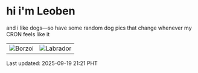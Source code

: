 # hi i'm Leoben

and i like dogs—so have some random dog pics that change whenever my CRON feels like it

|  |  |
|--------|----------|
| ![Borzoi](https://random-dog-vercel.vercel.app/api/random-borzoi?v=1758288060) | ![Labrador](https://random-dog-vercel.vercel.app/api/random-labrador?v=1758288060) |

Last updated: 2025-09-19 21:21 PHT
